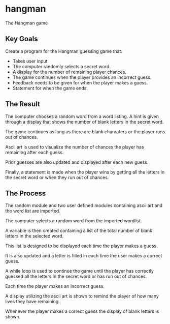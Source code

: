 # hangman
The Hangman game
## Key Goals
Create a program for the Hangman guessing game that:
* Takes user input
* The computer randomly selects a secret word.
* A display for the number of remaining player chances.
* The game continues when the player provides an incorrect guess. 
* Feedback needs to be given for when the player makes a guess.
* Statement for when the game ends. 
## The Result
The computer chooses a random word from a word listing. 
A hint is given through a display that shows the number of blank letters in the secret word. 

The game continues as long as there are blank characters or the player runs out of chances. 

Ascii art is used to visualize the number of chances the player has remaining after each guess. 

Prior guesses are also updated and displayed after each new guess.

Finally, a statement is made when the player wins by getting all the letters in the secret word or when they run out of chances. 

## The Process
The random module and two user defined modules containing ascii art and the word list are imported.

The computer selects a random word from the imported wordlist. 

A variable is then created containing a list of the total number of blank letters in the selected word. 

This list is designed to be displayed each time the player makes a guess. 

It is also updated and a letter is filled in each time the user makes a correct guess. 

A while loop is used to continue the game until the player has correctly guessed all the letters in the secret word or has run out of chances.

Each time the player makes an incorrect guess. 

A display utilizing the ascii art is shown to remind the player of how many lives they have remaining.

Whenever the player makes a correct guess the display of blank letters is shown.
